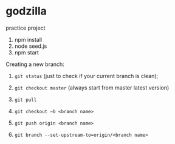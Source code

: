 # godzilla
practice project

1. npm install
2. node seed.js
3. npm start


Creating a new branch:

1. `git status` (just to check if your current branch is clean);

2. `git checkout master` (always start from master latest version)

3. `git pull` 

4. `git checkout –b <branch name>`

5. `git push origin <branch name>`

6. `git branch --set-upstream-to=origin/<branch name>`
